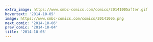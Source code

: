 ```yaml
---
extra_image: https://www.smbc-comics.com/comics/20141005after.gif
hovertext: '2014-10-05'
image: https://www.smbc-comics.com/comics/20141005.png
next_comic: '2014-10-06'
prev_comic: '2014-10-04'
title: '2014-10-05'
---
```


